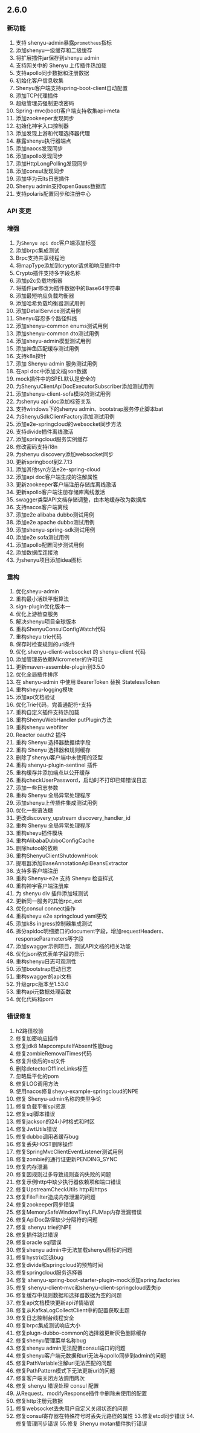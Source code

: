 ## 2.6.0

### 新功能

1. 支持 shenyu-admin暴露`prometheus`指标
2. 添加shenyu一级缓存和二级缓存
3. 将扩展插件jar保存到shenyu admin
4. 支持网关中的 Shenyu 上传插件热加载
5. 支持apollo同步数据和注册数据
6. 初始化客户信息收集
7. Shenyu客户端支持spring-boot-client自动配置
8. 添加TCP代理插件
9. 超级管理员强制更改密码
10. Spring-mvc(boot)客户端支持收集api-meta
11. 添加zookeeper发现同步
12. 初始化神宇入口控制器
13. 添加发现上游和代理选择器代理
14. 暴露shenyu执行器端点
15. 添加naocs发现同步
16. 添加apollo发现同步
17. 添加HttpLongPolling发现同步
18. 添加consul发现同步
19. 添加华为云lts日志插件
20. Shenyu admin支持openGauss数据库
21. 支持polaris配置同步和注册中心

### API 变更

### 增强

1. 为`Shenyu api doc`客户端添加标签
2. 添加brpc集成测试
3. Brpc支持共享线程池
4. 将mapType添加到cryptor请求和响应插件中
5. Crypto插件支持多字段名称
6. 添加p2c负载均衡器
7. 将插件jar修改为插件数据中的Base64字符串
8. 添加最短响应负载均衡器
9. 添加哈希负载均衡器测试用例
10. 添加DetailService测试用例
11. Shenyu容忍多个路径斜线
12. 添加shenyu-common enums测试用例
13. 添加shenyu-common dto测试用例
14. 添加sheyu-admin模型测试用例
15. 添加神鱼匹配缓存测试用例
16. 支持k8s探针
17. 添加 Shenyu-admin 服务测试用例
18. 在api doc中添加文档json数据
19. mock插件中的SPEL默认是安全的
20. 为ShenyuClientApiDocExecutorSubscriber添加测试用例
21. 添加shenyu-client-sofa模块的测试用例
22. 为shenyu api doc添加标签关系
23. 支持windows下的shenyu admin、bootstrap服务停止脚本bat
24. 为ShenyuSdkClientFactory添加测试用例
25. 添加e2e-springcloud的websocket同步方法
26. 支持divide插件离线激活
27. 添加springcloud服务实例缓存
28. 修改密码支持i18n
29. 为shenyu discovery添加websocket同步
30. 更新springboot到2.7.13
31. 添加其他syn方法e2e-spring-cloud
32. 添加api doc客户端生成的注解属性
33. 更新zookeeper客户端注册存储库离线激活
34. 更新apollo客户端注册存储库离线激活
35. swagger类型API文档存储调整，由本地缓存改为数据库
36. 支持nacos客户端离线
37. 添加e2e alibaba dubbo测试用例
38. 添加e2e apache dubbo测试用例
39. 添加shenyu-spring-sdk测试用例
40. 添加e2e sofa测试用例
41. 添加apollo配置同步测试用例
42. 添加数据库连接池
43. 为shenyu项目添加idea图标


### 重构

1. 优化sheyu-admin
2. 重构最小活跃平衡算法
3. sign-plugin优化版本一
4. 优化上游检查服务
5. 解决shenyu项目全球版本
6. 重构ShenyuConsulConfigWatch代码
7. 重构sheyu trie代码
8. 保存时检查规则的uri条件
9. 优化 shenyu-client-websocket 的 shenyu-client 代码
10. 添加管理员依赖Micrometer的许可证
11. 更新maven-assemble-plugin到3.5.0
12. 优化全局插件排序
13. 在 shenyu-admin 中使用 BearerToken 替换 StatelessToken
14. 重构sheyu-logging模块
15. 添加api文档验证
16. 优化Trie代码，完善通配符`*`支持
17. 重构自定义插件支持热加载
18. 重构ShenyuWebHandler putPlugin方法
19. 重构shenyu webfilter
20. Reactor oauth2 插件
21. 重构 Shenyu 选择器数据续字段
22. 重构 Shenyu 选择器和规则缓存
23. 删除了shenyu客户端中未使用的泛型
24. 重构 shenyu-plugin-sentinel 插件
25. 重构缓存并添加端点以公开缓存
26. 重构checkUserPassword，启动时不打印已知错误日志
27. 添加一些日志参数
28. 重构 Shenyu 全局异常处理程序
29. 添加shenyu上传插件集成测试用例
30. 优化一些语法糖
31. 更改discovery_upstream discovery_handler_id
32. 重构 Shenyu 全局异常处理程序
33. 重构sheyu插件模块
34. 重构AlibabaDubboConfigCache
35. 删除hutool的依赖
36. 重构ShenyuClientShutdownHook
37. 提取器添加BaseAnnotationApiBeansExtractor
38. 支持多客户端注册
39. 重构 Shenyu-e2e 支持 Shenyu 检查样式
40. 重构神宇客户端注册库
41. 为 shenyu div 插件添加域测试
42. 更新同一服务的其他rpc_ext
43. 优化consul connect操作
44. 重构sheyu e2e springcloud yaml更改
45. 添加k8s ingress控制器集成测试
46. 拆分apidoc明细接口的document字段，增加requestHeaders、responseParameters等字段
47. 添加swagger示例项目，测试API文档的相关功能
48. 优化json格式表单字段的显示
49. 重构shenyu日志可观测性
50. 添加bootstrap启动日志
51. 重构swagger的api文档
52. 升级grpc版本至1.53.0
53. 重构api元数据处理函数
54. 优化代码和pom

### 错误修复

1. h2路径校验
2. 修复加密响应插件
3. 修复jdk8 MapcomputeIfAbsent性能bug
4. 修复zombieRemovalTimes代码
5. 修复升级后的sql文件
6. 删除detectorOfflineLinks标签
7. 忽略扁平化的pom
8. 修复LOG调用方法
9. 使用nacos修复sheyu-example-springcloud的NPE
10. 修复 Shenyu-admin名称的类型争论
11. 修复负载平衡spi资源
12. 修复sql脚本错误
13. 修复jackson的24小时格式和时区
14. 修复JwtUtils错误
15. 修复dubbo调用者缓存bug
16. 修复丢失HOST删除操作
17. 修复SpringMvcClientEventListener测试用例
18. 修复zombie的通行证更新PENDING_SYNC
19. 修复内存泄漏
20. 修复因规则过多导致规则查询失败的问题
21. 修复示例http中缺少执行器依赖项和端口错误
22. 修复UpstreamCheckUtils http和https
23. 修复FileFilter造成内存泄漏的问题
24. 修复zookeeper同步错误
25. 修复MemorySafeWindowTinyLFUMap内存泄漏错误
26. 修复ApiDoc路径缺少分隔符的问题
27. 修复 shenyu trie的NPE
28. 修复插件跳过错误
29. 修复oracle sql错误
30. 修复shenyu admin中无法加载shenyu图标的问题
31. 修复hystrix回退bug
32. 修复divide和springcloud的预热时间
33. 修复springcloud服务选择器
34. 修复 shenyu-spring-boot-starter-plugin-mock添加spring.factories
35. 修复 shenyu-client-mvc和shenyu-client-springcloud丢失ip
36. 修复缓存中规则数据和选择器数据为空的问题
37. 修复api文档模块更新api详情错误
38. 修复从KafkaLogCollectClient中的配置获取主题
39. 修复日志控制台线程安全
40. 修复brpc集成测试响应大小
41. 修复plugn-dubbo-common的选择器更新灰色删除缓存
42. 修复shenyu管理菜单名称bug
43. 修复shenyu admin无法配置consul端口的问题
44. 修复shenyu客户端元数据和uri无法与apollo同步到admin的问题
45. 修复PathVariable注解url无法匹配的问题
46. 修复PathPattern模式下无法更新uri的问题
47. 修复客户端关闭方法调用两次
48. 修复 shenyu 错误处理 consul 配置
49. 从Request、modifyResponse插件中删除未使用的配置
50. 修复http注册元数据
51. 修复websocket丢失用户自定义关闭状态的问题
52. 修复consul寄存器在特殊符号时丢失元路径的属性
53.修复etcd同步错误
54.修复管理同步错误
55.修复 Shenyu motan插件执行错误

